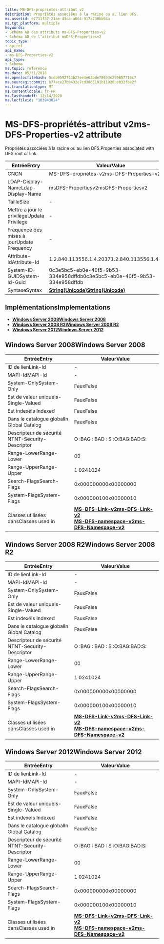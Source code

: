 ```yaml
---
title: MS-DFS-propriétés-attribut v2
description: Propriétés associées à la racine ou au lien DFS.
ms.assetid: e7711f37-21ae-43ca-a064-917a730bb94a
ms.tgt_platform: multiple
keywords:
- Schéma AD des attributs ms-DFS-Properties-v2
- Schéma AD de l’attribut msDFS-Propertiesv2
topic_type:
- apiref
api_name:
- ms-DFS-Properties-v2
api_type:
- Schema
ms.topic: reference
ms.date: 05/31/2018
ms.openlocfilehash: 5cdb9592743b27ee4e63bde78693c299657716c7
ms.sourcegitcommit: b77ace27b0432e7cd3863191b11926be032fbe2f
ms.translationtype: MT
ms.contentlocale: fr-FR
ms.lasthandoff: 12/14/2020
ms.locfileid: "103943024"
---
```

# <a name="ms-dfs-properties-v2-attribute"></a><span data-ttu-id="212ac-105">MS-DFS-propriétés-attribut v2</span><span class="sxs-lookup"><span data-stu-id="212ac-105">ms-DFS-Properties-v2 attribute</span></span>

<span data-ttu-id="212ac-106">Propriétés associées à la racine ou au lien DFS.</span><span class="sxs-lookup"><span data-stu-id="212ac-106">Properties associated with DFS root or link.</span></span>



| <span data-ttu-id="212ac-107">Entrée</span><span class="sxs-lookup"><span data-stu-id="212ac-107">Entry</span></span> | <span data-ttu-id="212ac-108">Valeur</span><span class="sxs-lookup"><span data-stu-id="212ac-108">Value</span></span> |
|-------------------|---------------------------------------------|
| <span data-ttu-id="212ac-109">CN</span><span class="sxs-lookup"><span data-stu-id="212ac-109">CN</span></span>                | <span data-ttu-id="212ac-110">MS-DFS-propriétés-v2</span><span class="sxs-lookup"><span data-stu-id="212ac-110">ms-DFS-Properties-v2</span></span>                        |
| <span data-ttu-id="212ac-111">LDAP-Display-Name</span><span class="sxs-lookup"><span data-stu-id="212ac-111">Ldap-Display-Name</span></span> | <span data-ttu-id="212ac-112">msDFS-Propertiesv2</span><span class="sxs-lookup"><span data-stu-id="212ac-112">msDFS-Propertiesv2</span></span>                          |
| <span data-ttu-id="212ac-113">Taille</span><span class="sxs-lookup"><span data-stu-id="212ac-113">Size</span></span>              | \-                                          |
| <span data-ttu-id="212ac-114">Mettre à jour le privilège</span><span class="sxs-lookup"><span data-stu-id="212ac-114">Update Privilege</span></span>  | \-                                          |
| <span data-ttu-id="212ac-115">Fréquence des mises à jour</span><span class="sxs-lookup"><span data-stu-id="212ac-115">Update Frequency</span></span>  | \-                                          |
| <span data-ttu-id="212ac-116">Attribute-Id</span><span class="sxs-lookup"><span data-stu-id="212ac-116">Attribute-Id</span></span>      | <span data-ttu-id="212ac-117">1.2.840.113556.1.4.2037</span><span class="sxs-lookup"><span data-stu-id="212ac-117">1.2.840.113556.1.4.2037</span></span>                     |
| <span data-ttu-id="212ac-118">System-ID-GUID</span><span class="sxs-lookup"><span data-stu-id="212ac-118">System-Id-Guid</span></span>    | <span data-ttu-id="212ac-119">0c3e5bc5-eb0e-40f5-9b53-334e958dffdb</span><span class="sxs-lookup"><span data-stu-id="212ac-119">0c3e5bc5-eb0e-40f5-9b53-334e958dffdb</span></span>        |
| <span data-ttu-id="212ac-120">Syntaxe</span><span class="sxs-lookup"><span data-stu-id="212ac-120">Syntax</span></span>            | [<span data-ttu-id="212ac-121">**String(Unicode)**</span><span class="sxs-lookup"><span data-stu-id="212ac-121">**String(Unicode)**</span></span>](s-string-unicode.md) |



## <a name="implementations"></a><span data-ttu-id="212ac-122">Implémentations</span><span class="sxs-lookup"><span data-stu-id="212ac-122">Implementations</span></span>

-   [<span data-ttu-id="212ac-123">**Windows Server 2008**</span><span class="sxs-lookup"><span data-stu-id="212ac-123">**Windows Server 2008**</span></span>](#windows-server-2008)
-   [<span data-ttu-id="212ac-124">**Windows Server 2008 R2**</span><span class="sxs-lookup"><span data-stu-id="212ac-124">**Windows Server 2008 R2**</span></span>](#windows-server-2008-r2)
-   [<span data-ttu-id="212ac-125">**Windows Server 2012**</span><span class="sxs-lookup"><span data-stu-id="212ac-125">**Windows Server 2012**</span></span>](#windows-server-2012)

## <a name="windows-server-2008"></a><span data-ttu-id="212ac-126">Windows Server 2008</span><span class="sxs-lookup"><span data-stu-id="212ac-126">Windows Server 2008</span></span>



| <span data-ttu-id="212ac-127">Entrée</span><span class="sxs-lookup"><span data-stu-id="212ac-127">Entry</span></span> | <span data-ttu-id="212ac-128">Valeur</span><span class="sxs-lookup"><span data-stu-id="212ac-128">Value</span></span> |
|------------------------|-------------------------------------------------------------------------------------------------------------------|
| <span data-ttu-id="212ac-129">ID de lien</span><span class="sxs-lookup"><span data-stu-id="212ac-129">Link-Id</span></span>                | \-                                                                                                                |
| <span data-ttu-id="212ac-130">MAPI-Id</span><span class="sxs-lookup"><span data-stu-id="212ac-130">MAPI-Id</span></span>                | \-                                                                                                                |
| <span data-ttu-id="212ac-131">System-Only</span><span class="sxs-lookup"><span data-stu-id="212ac-131">System-Only</span></span>            | <span data-ttu-id="212ac-132">Faux</span><span class="sxs-lookup"><span data-stu-id="212ac-132">False</span></span>                                                                                                             |
| <span data-ttu-id="212ac-133">Est de valeur unique</span><span class="sxs-lookup"><span data-stu-id="212ac-133">Is-Single-Valued</span></span>       | <span data-ttu-id="212ac-134">Faux</span><span class="sxs-lookup"><span data-stu-id="212ac-134">False</span></span>                                                                                                             |
| <span data-ttu-id="212ac-135">Est indexé</span><span class="sxs-lookup"><span data-stu-id="212ac-135">Is Indexed</span></span>             | <span data-ttu-id="212ac-136">Faux</span><span class="sxs-lookup"><span data-stu-id="212ac-136">False</span></span>                                                                                                             |
| <span data-ttu-id="212ac-137">Dans le catalogue global</span><span class="sxs-lookup"><span data-stu-id="212ac-137">In Global Catalog</span></span>      | <span data-ttu-id="212ac-138">Faux</span><span class="sxs-lookup"><span data-stu-id="212ac-138">False</span></span>                                                                                                             |
| <span data-ttu-id="212ac-139">Descripteur de sécurité NT</span><span class="sxs-lookup"><span data-stu-id="212ac-139">NT-Security-Descriptor</span></span> | <span data-ttu-id="212ac-140">O :BAG : BAD : S :</span><span class="sxs-lookup"><span data-stu-id="212ac-140">O:BAG:BAD:S:</span></span>                                                                                                      |
| <span data-ttu-id="212ac-141">Range-Lower</span><span class="sxs-lookup"><span data-stu-id="212ac-141">Range-Lower</span></span>            | <span data-ttu-id="212ac-142">0</span><span class="sxs-lookup"><span data-stu-id="212ac-142">0</span></span>                                                                                                                 |
| <span data-ttu-id="212ac-143">Range-Upper</span><span class="sxs-lookup"><span data-stu-id="212ac-143">Range-Upper</span></span>            | <span data-ttu-id="212ac-144">1 024</span><span class="sxs-lookup"><span data-stu-id="212ac-144">1024</span></span>                                                                                                              |
| <span data-ttu-id="212ac-145">Search-Flags</span><span class="sxs-lookup"><span data-stu-id="212ac-145">Search-Flags</span></span>           | <span data-ttu-id="212ac-146">0x00000000</span><span class="sxs-lookup"><span data-stu-id="212ac-146">0x00000000</span></span>                                                                                                        |
| <span data-ttu-id="212ac-147">System-Flags</span><span class="sxs-lookup"><span data-stu-id="212ac-147">System-Flags</span></span>           | <span data-ttu-id="212ac-148">0x00000010</span><span class="sxs-lookup"><span data-stu-id="212ac-148">0x00000010</span></span>                                                                                                        |
| <span data-ttu-id="212ac-149">Classes utilisées dans</span><span class="sxs-lookup"><span data-stu-id="212ac-149">Classes used in</span></span>        | [<span data-ttu-id="212ac-150">**MS-DFS-Link-v2**</span><span class="sxs-lookup"><span data-stu-id="212ac-150">**ms-DFS-Link-v2**</span></span>](c-msdfs-linkv2.md)<br/> [<span data-ttu-id="212ac-151">**MS-DFS-namespace-v2**</span><span class="sxs-lookup"><span data-stu-id="212ac-151">**ms-DFS-Namespace-v2**</span></span>](c-msdfs-namespacev2.md)<br/> |



## <a name="windows-server-2008-r2"></a><span data-ttu-id="212ac-152">Windows Server 2008 R2</span><span class="sxs-lookup"><span data-stu-id="212ac-152">Windows Server 2008 R2</span></span>



| <span data-ttu-id="212ac-153">Entrée</span><span class="sxs-lookup"><span data-stu-id="212ac-153">Entry</span></span> | <span data-ttu-id="212ac-154">Valeur</span><span class="sxs-lookup"><span data-stu-id="212ac-154">Value</span></span> |
|------------------------|-------------------------------------------------------------------------------------------------------------------|
| <span data-ttu-id="212ac-155">ID de lien</span><span class="sxs-lookup"><span data-stu-id="212ac-155">Link-Id</span></span>                | \-                                                                                                                |
| <span data-ttu-id="212ac-156">MAPI-Id</span><span class="sxs-lookup"><span data-stu-id="212ac-156">MAPI-Id</span></span>                | \-                                                                                                                |
| <span data-ttu-id="212ac-157">System-Only</span><span class="sxs-lookup"><span data-stu-id="212ac-157">System-Only</span></span>            | <span data-ttu-id="212ac-158">Faux</span><span class="sxs-lookup"><span data-stu-id="212ac-158">False</span></span>                                                                                                             |
| <span data-ttu-id="212ac-159">Est de valeur unique</span><span class="sxs-lookup"><span data-stu-id="212ac-159">Is-Single-Valued</span></span>       | <span data-ttu-id="212ac-160">Faux</span><span class="sxs-lookup"><span data-stu-id="212ac-160">False</span></span>                                                                                                             |
| <span data-ttu-id="212ac-161">Est indexé</span><span class="sxs-lookup"><span data-stu-id="212ac-161">Is Indexed</span></span>             | <span data-ttu-id="212ac-162">Faux</span><span class="sxs-lookup"><span data-stu-id="212ac-162">False</span></span>                                                                                                             |
| <span data-ttu-id="212ac-163">Dans le catalogue global</span><span class="sxs-lookup"><span data-stu-id="212ac-163">In Global Catalog</span></span>      | <span data-ttu-id="212ac-164">Faux</span><span class="sxs-lookup"><span data-stu-id="212ac-164">False</span></span>                                                                                                             |
| <span data-ttu-id="212ac-165">Descripteur de sécurité NT</span><span class="sxs-lookup"><span data-stu-id="212ac-165">NT-Security-Descriptor</span></span> | <span data-ttu-id="212ac-166">O :BAG : BAD : S :</span><span class="sxs-lookup"><span data-stu-id="212ac-166">O:BAG:BAD:S:</span></span>                                                                                                      |
| <span data-ttu-id="212ac-167">Range-Lower</span><span class="sxs-lookup"><span data-stu-id="212ac-167">Range-Lower</span></span>            | <span data-ttu-id="212ac-168">0</span><span class="sxs-lookup"><span data-stu-id="212ac-168">0</span></span>                                                                                                                 |
| <span data-ttu-id="212ac-169">Range-Upper</span><span class="sxs-lookup"><span data-stu-id="212ac-169">Range-Upper</span></span>            | <span data-ttu-id="212ac-170">1 024</span><span class="sxs-lookup"><span data-stu-id="212ac-170">1024</span></span>                                                                                                              |
| <span data-ttu-id="212ac-171">Search-Flags</span><span class="sxs-lookup"><span data-stu-id="212ac-171">Search-Flags</span></span>           | <span data-ttu-id="212ac-172">0x00000000</span><span class="sxs-lookup"><span data-stu-id="212ac-172">0x00000000</span></span>                                                                                                        |
| <span data-ttu-id="212ac-173">System-Flags</span><span class="sxs-lookup"><span data-stu-id="212ac-173">System-Flags</span></span>           | <span data-ttu-id="212ac-174">0x00000010</span><span class="sxs-lookup"><span data-stu-id="212ac-174">0x00000010</span></span>                                                                                                        |
| <span data-ttu-id="212ac-175">Classes utilisées dans</span><span class="sxs-lookup"><span data-stu-id="212ac-175">Classes used in</span></span>        | [<span data-ttu-id="212ac-176">**MS-DFS-Link-v2**</span><span class="sxs-lookup"><span data-stu-id="212ac-176">**ms-DFS-Link-v2**</span></span>](c-msdfs-linkv2.md)<br/> [<span data-ttu-id="212ac-177">**MS-DFS-namespace-v2**</span><span class="sxs-lookup"><span data-stu-id="212ac-177">**ms-DFS-Namespace-v2**</span></span>](c-msdfs-namespacev2.md)<br/> |



## <a name="windows-server-2012"></a><span data-ttu-id="212ac-178">Windows Server 2012</span><span class="sxs-lookup"><span data-stu-id="212ac-178">Windows Server 2012</span></span>



| <span data-ttu-id="212ac-179">Entrée</span><span class="sxs-lookup"><span data-stu-id="212ac-179">Entry</span></span> | <span data-ttu-id="212ac-180">Valeur</span><span class="sxs-lookup"><span data-stu-id="212ac-180">Value</span></span> |
|------------------------|-------------------------------------------------------------------------------------------------------------------|
| <span data-ttu-id="212ac-181">ID de lien</span><span class="sxs-lookup"><span data-stu-id="212ac-181">Link-Id</span></span>                | \-                                                                                                                |
| <span data-ttu-id="212ac-182">MAPI-Id</span><span class="sxs-lookup"><span data-stu-id="212ac-182">MAPI-Id</span></span>                | \-                                                                                                                |
| <span data-ttu-id="212ac-183">System-Only</span><span class="sxs-lookup"><span data-stu-id="212ac-183">System-Only</span></span>            | <span data-ttu-id="212ac-184">Faux</span><span class="sxs-lookup"><span data-stu-id="212ac-184">False</span></span>                                                                                                             |
| <span data-ttu-id="212ac-185">Est de valeur unique</span><span class="sxs-lookup"><span data-stu-id="212ac-185">Is-Single-Valued</span></span>       | <span data-ttu-id="212ac-186">Faux</span><span class="sxs-lookup"><span data-stu-id="212ac-186">False</span></span>                                                                                                             |
| <span data-ttu-id="212ac-187">Est indexé</span><span class="sxs-lookup"><span data-stu-id="212ac-187">Is Indexed</span></span>             | <span data-ttu-id="212ac-188">Faux</span><span class="sxs-lookup"><span data-stu-id="212ac-188">False</span></span>                                                                                                             |
| <span data-ttu-id="212ac-189">Dans le catalogue global</span><span class="sxs-lookup"><span data-stu-id="212ac-189">In Global Catalog</span></span>      | <span data-ttu-id="212ac-190">Faux</span><span class="sxs-lookup"><span data-stu-id="212ac-190">False</span></span>                                                                                                             |
| <span data-ttu-id="212ac-191">Descripteur de sécurité NT</span><span class="sxs-lookup"><span data-stu-id="212ac-191">NT-Security-Descriptor</span></span> | <span data-ttu-id="212ac-192">O :BAG : BAD : S :</span><span class="sxs-lookup"><span data-stu-id="212ac-192">O:BAG:BAD:S:</span></span>                                                                                                      |
| <span data-ttu-id="212ac-193">Range-Lower</span><span class="sxs-lookup"><span data-stu-id="212ac-193">Range-Lower</span></span>            | <span data-ttu-id="212ac-194">0</span><span class="sxs-lookup"><span data-stu-id="212ac-194">0</span></span>                                                                                                                 |
| <span data-ttu-id="212ac-195">Range-Upper</span><span class="sxs-lookup"><span data-stu-id="212ac-195">Range-Upper</span></span>            | <span data-ttu-id="212ac-196">1 024</span><span class="sxs-lookup"><span data-stu-id="212ac-196">1024</span></span>                                                                                                              |
| <span data-ttu-id="212ac-197">Search-Flags</span><span class="sxs-lookup"><span data-stu-id="212ac-197">Search-Flags</span></span>           | <span data-ttu-id="212ac-198">0x00000000</span><span class="sxs-lookup"><span data-stu-id="212ac-198">0x00000000</span></span>                                                                                                        |
| <span data-ttu-id="212ac-199">System-Flags</span><span class="sxs-lookup"><span data-stu-id="212ac-199">System-Flags</span></span>           | <span data-ttu-id="212ac-200">0x00000010</span><span class="sxs-lookup"><span data-stu-id="212ac-200">0x00000010</span></span>                                                                                                        |
| <span data-ttu-id="212ac-201">Classes utilisées dans</span><span class="sxs-lookup"><span data-stu-id="212ac-201">Classes used in</span></span>        | [<span data-ttu-id="212ac-202">**MS-DFS-Link-v2**</span><span class="sxs-lookup"><span data-stu-id="212ac-202">**ms-DFS-Link-v2**</span></span>](c-msdfs-linkv2.md)<br/> [<span data-ttu-id="212ac-203">**MS-DFS-namespace-v2**</span><span class="sxs-lookup"><span data-stu-id="212ac-203">**ms-DFS-Namespace-v2**</span></span>](c-msdfs-namespacev2.md)<br/> |



 

 





